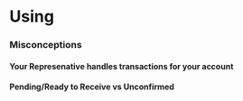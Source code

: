 # Using

### Misconceptions

#### Your Represenative handles transactions for your account

#### Pending/Ready to Receive vs Unconfirmed
